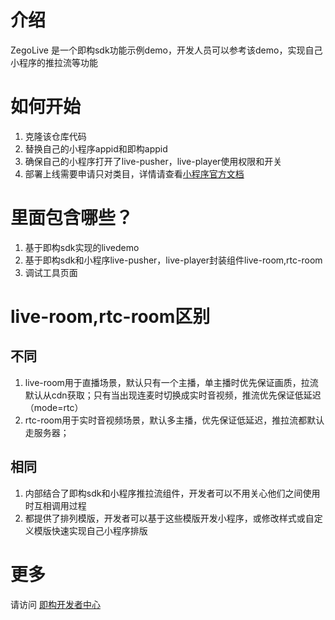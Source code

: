 # 介绍
ZegoLive 是一个即构sdk功能示例demo，开发人员可以参考该demo，实现自己小程序的推拉流等功能

# 如何开始
1. 克隆该仓库代码
2. 替换自己的小程序appid和即构appid
3. 确保自己的小程序打开了live-pusher，live-player使用权限和开关
4. 部署上线需要申请只对类目，详情请查看[小程序官方文档](https://developers.weixin.qq.com/miniprogram/dev/component/live-player.html)


# 里面包含哪些？
1. 基于即构sdk实现的livedemo
2. 基于即构sdk和小程序live-pusher，live-player封装组件live-room,rtc-room
3. 调试工具页面

# live-room,rtc-room区别

## 不同
1. live-room用于直播场景，默认只有一个主播，单主播时优先保证画质，拉流默认从cdn获取；只有当出现连麦时切换成实时音视频，推流优先保证低延迟（mode=rtc）
2.  rtc-room用于实时音视频场景，默认多主播，优先保证低延迟，推拉流都默认走服务器；

## 相同
1. 内部结合了即构sdk和小程序推拉流组件，开发者可以不用关心他们之间使用时互相调用过程
2. 都提供了排列模版，开发者可以基于这些模版开发小程序，或修改样式或自定义模版快速实现自己小程序排版

# 更多
请访问 [即构开发者中心](https://www.zego.im/html/document/#Application_Scenes/Video_Live/Feature_Process:MiniProgram)
